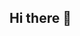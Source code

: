 ## Hi there 👋

<!--
**ttristann/ttristann** is a ✨ _special_ ✨ repository because its `README.md` (this file) appears on your GitHub profile.

Needs to be completed with proper information, use linkedin as a source of inpsiration

Here are some ideas to get you started:

- 🔭 I’m currently working on ...
- 🌱 I’m currently learning ...
- 👯 I’m looking to collaborate on ...
- 🤔 I’m looking for help with ...
- 💬 Ask me about ...
- 📫 How to reach me: ...
- 😄 Pronouns: ...
- ⚡ Fun fact: ...
-->
